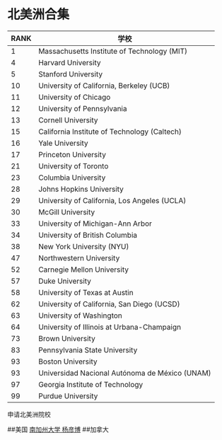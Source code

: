 # 北美洲合集

|RANK| 学校                                           |
|----|------------------------------------------------|
| 1  | Massachusetts Institute of Technology (MIT)    |
| 4  | Harvard University                             |
| 5  | Stanford University                            |
| 10 | University of California, Berkeley (UCB)       |
| 11 | University of Chicago                          |
| 12 | University of Pennsylvania                     |
| 13 | Cornell University                             |
| 15 | California Institute of Technology (Caltech)   |
| 16 | Yale University                                |
| 17 | Princeton University                           |
| 21 | University of Toronto                          |
| 23 | Columbia University                            |
| 28 | Johns Hopkins University                       |
| 29 | University of California, Los Angeles (UCLA)   |
| 30 | McGill University                              |
| 33 | University of Michigan-Ann Arbor               |
| 34 | University of British Columbia                 |
| 38 | New York University (NYU)                      |
| 47 | Northwestern University                        |
| 52 | Carnegie Mellon University                     |
| 57 | Duke University                                |
| 58 | University of Texas at Austin                  |
| 62 | University of California, San Diego (UCSD)     |
| 63 | University of Washington                       |
| 64 | University of Illinois at Urbana-Champaign     |
| 73 | Brown University                               |
| 83 | Pennsylvania State University                  |
| 93 | Boston University                              |
| 93 | Universidad Nacional Autónoma de México (UNAM) |
| 97 | Georgia Institute of Technology                |
| 99 | Purdue University                              |

申请北美洲院校

##美国
[南加州大学 杨彦博](https://fzu-fly.online/flying/na/2023/%E6%A1%88%E4%BE%8B1/)
##加拿大
